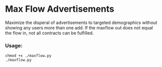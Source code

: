 # Max Flow Advertisements

Maximize the disperal of advertisements to targeted demographics without showing any users more than one add.
If the maxflow out does not equal the flow in, not all contracts can be fulfilled.

### Usage:
```
chmod +x ./maxflow.py
./maxflow.py
```
